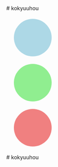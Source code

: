 <!DOCTYPE html>
<html># kokyuuhou
<head>
<title>時間経過の視覚化</title>
<style>
  .circle {
    width: 100px;
    height: 100px;
    border-radius: 50%;
    margin: 20px;
    transition: background-color 1s linear;
  }
  #circle1 { background-color: lightblue; }
  #circle2 { background-color: lightgreen; }
  #circle3 { background-color: lightcoral; }
</style>
</head>
<body>

<div id="circle1" class="circle"></div>
<div id="circle2" class="circle"></div>
<div id="circle3" class="circle"></div>

<script>
  const circle1 = document.getElementById('circle1');
  const circle2 = document.getElementById('circle2');
  const circle3 = document.getElementById('circle3');

  setTimeout(() => {
    circle1.style.backgroundColor = 'blue';
  }, 4000); // 4秒後

  setTimeout(() => {
    circle2.style.backgroundColor = 'green';
  }, 7000); // 7秒後

    setTimeout(() => {
    circle3.style.backgroundColor = 'red';
  }, 8000); // 8秒後

</script>

</body>
</html># kokyuuhou

